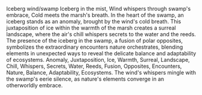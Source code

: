 Iceberg wind/swamp
Iceberg in the mist,
Wind whispers through swamp's embrace,
Cold meets the marsh's breath.
In the heart of the swamp, an iceberg stands as an anomaly, brought by the wind's cold breath. This juxtaposition of ice within the warmth of the marsh creates a surreal landscape, where the air's chill whispers secrets to the water and the reeds. The presence of the iceberg in the swamp, a fusion of polar opposites, symbolizes the extraordinary encounters nature orchestrates, blending elements in unexpected ways to reveal the delicate balance and adaptability of ecosystems.
Anomaly, Juxtaposition, Ice, Warmth, Surreal, Landscape, Chill, Whispers, Secrets, Water, Reeds, Fusion, Opposites, Encounters, Nature, Balance, Adaptability, Ecosystems.
The wind's whispers mingle with the swamp's eerie silence, as nature's elements converge in an otherworldly embrace.